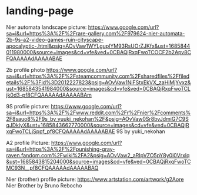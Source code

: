 # landing-page

Nier automata landscape picture:
https://www.google.com/url?sa=i&url=https%3A%2F%2Frare-gallery.com%2F979624-nier-automata-2b-9s-a2-video-games-ruin-cityscape-apocalyptic-.html&psig=AOvVaw1WYLguplYM93RsUOrZJKfx&ust=1685844011980000&source=images&cd=vfe&ved=0CBAQjRxqFwoTCOCF2b2Apv8CFQAAAAAdAAAAABAE

2b profile photo https://www.google.com/url?sa=i&url=https%3A%2F%2Fsteamcommunity.com%2Fsharedfiles%2Ffiledetails%2F%3Fid%3D2012227823&psig=AOvVaw1NiFStxEkVX_zaHiMjYvxz&ust=1685843541984000&source=images&cd=vfe&ved=0CBAQjRxqFwoTCLjk0d3-pf8CFQAAAAAdAAAAABAm

9S profile picture: https://www.google.com/url?sa=i&url=https%3A%2F%2Fwww.reddit.com%2Fr%2Fnier%2Fcomments%2F8sauo8%2F9s_by_yuuki_nekohan%2F&psig=AOvVaw0Sr8bvJdmiG7C9SqJDklyX&ust=1685843662770000&source=images&cd=vfe&ved=0CBAQjRxqFwoTCLjSppf_pf8CFQAAAAAdAAAAABAE
9S by yuki_nekohan

A2 profile Picture:
https://www.google.com/url?sa=i&url=https%3A%2F%2Fpunishing-gray-raven.fandom.com%2Fwiki%2FA2&psig=AOvVaw2_aRIpVZO5pY8y0i0Vrxlq&ust=1685843815204000&source=images&cd=vfe&ved=0CBAQjRxqFwoTCMC93N__pf8CFQAAAAAdAAAAABAQ

Nier (brother) profile picture: 
https://www.artstation.com/artwork/g2Aore
Nier Brother by Bruno Rebocho 